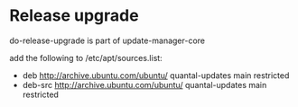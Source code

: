 Release upgrade
===============

do-release-upgrade is part of update-manager-core

add the following to /etc/apt/sources.list:
* deb http://archive.ubuntu.com/ubuntu/ quantal-updates main restricted
* deb-src http://archive.ubuntu.com/ubuntu/ quantal-updates main restricted
